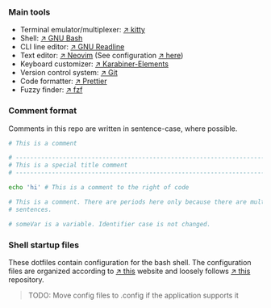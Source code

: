### Main tools
* Terminal emulator/multiplexer: [&nearr;&nbsp;kitty](https://sw.kovidgoyal.net/kitty/)
* Shell: [&nearr;&nbsp;GNU Bash](https://www.gnu.org/software/bash/)
* CLI line editor: [&nearr;&nbsp;GNU Readline](https://tiswww.case.edu/php/chet/readline/rltop.html)
* Text editor: [&nearr;&nbsp;Neovim](https://neovim.io/) (See configuration [&nearr;&nbsp;here](https://github.com/Asheq/vim-config))
* Keyboard customizer: [&nearr;&nbsp;Karabiner-Elements](https://pqrs.org/osx/karabiner/)
* Version control system: [&nearr;&nbsp;Git](https://git-scm.com/)
* Code formatter: [&nearr;&nbsp;Prettier](https://prettier.io/)
* Fuzzy finder: [&nearr;&nbsp;fzf](https://github.com/junegunn/fzf)

### Comment format

Comments in this repo are written in sentence-case, where possible.

```bash
# This is a comment

# ------------------------------------------------------------------------------
# This is a special title comment
# ------------------------------------------------------------------------------

echo 'hi' # This is a comment to the right of code

# This is a comment. There are periods here only because there are multiple
# sentences.

# someVar is a variable. Identifier case is not changed.
```

### Shell startup files

These dotfiles contain configuration for the bash shell. The configuration files
are organized according to
[&nearr;&nbsp;this](https://blog.flowblok.id.au/2013-02/shell-startup-scripts.html)
website and loosely follows
[&nearr;&nbsp;this](https://bitbucket.org/flowblok/shell-startup/src/default/)
repository.

> TODO: Move config files to .config if the application supports it
